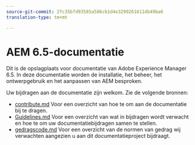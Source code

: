 ```yaml
---
source-git-commit: 2fc35bfd93585a586cb1d4e3299261611db49ba6
translation-type: tm+mt

---
```

# AEM 6.5-documentatie

Dit is de opslagplaats voor documentatie van Adobe Experience Manager 6.5. In deze documentatie worden de installatie, het beheer, het ontwerpgebruik en het aanpassen van AEM besproken.

Uw bijdragen aan de documentatie zijn welkom. Zie de volgende bronnen:

* [contribute.md](contributing.md) Voor een overzicht van hoe te om aan de documentatie bij te dragen.
* [Guidelines.md](guidelines.md) Voor een overzicht van wat in bijdragen wordt verwacht en hoe te om uw documentatiebijdragen samen te stellen.
* [gedragscode.md](code-of-conduct.md) Voor een overzicht van de normen van gedrag wij verwachten aangezien u aan dit documentatieproject bijdraagt.
